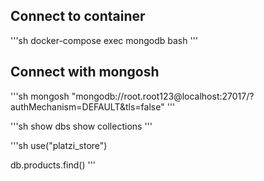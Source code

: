 ## Connect to container

'''sh
docker-compose exec mongodb bash
'''

## Connect with mongosh

'''sh
mongosh "mongodb://root.root123@localhost:27017/?authMechanism=DEFAULT&tls=false"
'''

'''sh
show dbs
show collections
'''

'''sh
use("platzi_store")

db.products.find()
'''